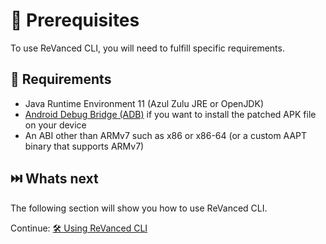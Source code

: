 # 💼 Prerequisites

To use ReVanced CLI, you will need to fulfill specific requirements.

## 🤝 Requirements

- Java Runtime Environment 11 (Azul Zulu JRE or OpenJDK)
- [Android Debug Bridge (ADB)](https://developer.android.com/studio/command-line/adb) if you want to install the patched APK file on your device
- An ABI other than ARMv7 such as x86 or x86-64 (or a custom AAPT binary that supports ARMv7)

## ⏭️ Whats next

The following section will show you how to use ReVanced CLI.

Continue: [🛠️ Using ReVanced CLI](1_usage.md)
